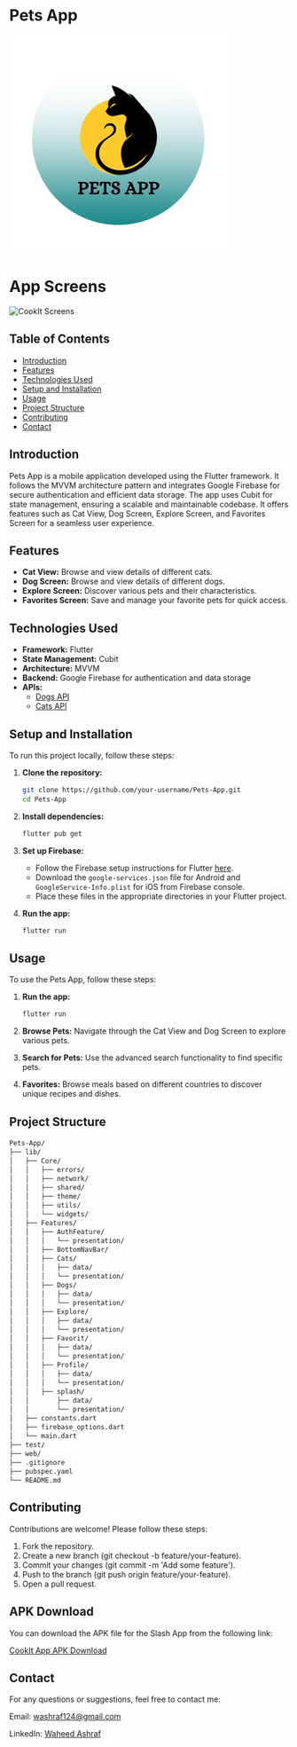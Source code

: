 
# Pets App

![Pets App Logo](assets/images/PetsAppLogo.png)

# App Screens

![CookIt Screens](assets/images/pets-app-pics.png)

## Table of Contents
- [Introduction](#introduction)
- [Features](#features)
- [Technologies Used](#technologies-used)
- [Setup and Installation](#setup-and-installation)
- [Usage](#usage)
- [Project Structure](#project-structure)
- [Contributing](#contributing)
- [Contact](#contact)
## Introduction
Pets App is a mobile application developed using the Flutter framework. It follows the MVVM architecture pattern and integrates Google Firebase for secure authentication and efficient data storage. The app uses Cubit for state management, ensuring a scalable and maintainable codebase. It offers features such as Cat View, Dog Screen, Explore Screen, and Favorites Screen for a seamless user experience.

## Features
- **Cat View:** Browse and view details of different cats.
- **Dog Screen:** Browse and view details of different dogs.
- **Explore Screen:** Discover various pets and their characteristics.
- **Favorites Screen:** Save and manage your favorite pets for quick access.

## Technologies Used
- **Framework:** Flutter
- **State Management:** Cubit
- **Architecture:** MVVM
- **Backend:** Google Firebase for authentication and data storage
- **APIs:** 
  - [Dogs API](https://thedogapi.com/)
  - [Cats API](https://thecatapi.com/)

## Setup and Installation
To run this project locally, follow these steps:

1. **Clone the repository:**
    ```bash
    git clone https://github.com/your-username/Pets-App.git
    cd Pets-App
    ```

2. **Install dependencies:**
    ```bash
    flutter pub get
    ```

3. **Set up Firebase:**
    - Follow the Firebase setup instructions for Flutter [here](https://firebase.flutter.dev/docs/overview).
    - Download the `google-services.json` file for Android and `GoogleService-Info.plist` for iOS from Firebase console.
    - Place these files in the appropriate directories in your Flutter project.

4. **Run the app:**
    ```bash
    flutter run
    ```

## Usage
To use the Pets App, follow these steps:

1. **Run the app:**
   ```bash
   flutter run
2. **Browse Pets:**
Navigate through the Cat View and Dog Screen to explore various pets.

3. **Search for Pets:**
Use the advanced search functionality to find specific pets.

5. **Favorites:**
Browse meals based on different countries to discover unique recipes and dishes.


## Project Structure
```plaintext
Pets-App/
├── lib/
│   ├── Core/
│   │   ├── errors/
│   │   ├── network/
│   │   ├── shared/
│   │   ├── theme/
│   │   ├── utils/
│   │   └── widgets/
│   ├── Features/
│   │   ├── AuthFeature/
│   │   │   └── presentation/
│   │   ├── BottomNavBar/
│   │   ├── Cats/
│   │   │   ├── data/
│   │   │   └── presentation/
│   │   ├── Dogs/
│   │   │   ├── data/
│   │   │   └── presentation/
│   │   ├── Explore/
│   │   │   ├── data/
│   │   │   └── presentation/
│   │   ├── Favorit/
│   │   │   ├── data/
│   │   │   └── presentation/
│   │   ├── Profile/
│   │   │   ├── data/
│   │   │   └── presentation/
│   │   ├── splash/
│   │       ├── data/
│   │       └── presentation/
│   ├── constants.dart
│   ├── firebase_options.dart
│   └── main.dart
├── test/
├── web/
├── .gitignore
├── pubspec.yaml
└── README.md

```
## Contributing
Contributions are welcome! Please follow these steps:

1. Fork the repository.
2. Create a new branch (git checkout -b feature/your-feature).
3. Commit your changes (git commit -m 'Add some feature').
4. Push to the branch (git push origin feature/your-feature).
5. Open a pull request.
   
## APK Download

You can download the APK file for the Slash App from the following link:

[CookIt App APK Download](https://drive.google.com/file/d/1ksN6pdOfJtrJs-YGpfJ7o_TeD1aZioTW/view?usp=drive_link)

## Contact

For any questions or suggestions, feel free to contact me:

Email: washraf124@gmail.com

LinkedIn: [Waheed Ashraf](https://www.linkedin.com/in/waheed-ashraf-18a197214/)
